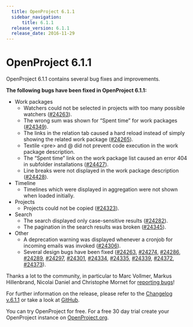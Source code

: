 ```yaml
---
  title: OpenProject 6.1.1
  sidebar_navigation:
      title: 6.1.1
  release_version: 6.1.1
  release_date: 2016-11-29
---
```



# OpenProject 6.1.1

OpenProject 6.1.1 contains several bug fixes and improvements.

**The following bugs have been fixed in OpenProject 6.1.1:**

  - Work packages
      - Watchers could not be selected in projects with too many
        possible watchers
        ([\#24263](https://community.openproject.com/work_packages/24263/activity)).
      - The wrong sum was shown for “Spent time” for work packages
        ([\#24349](https://community.openproject.com/projects/openproject/work_packages/24349/activity)).
      - The links in the relation tab caused a hard reload instead of
        simply showing the related work package
        ([\#24265](https://community.openproject.com/work_packages/24265/activity)).
      - Textile \<pre\> and @ did not prevent code execution in the work
        package description.
      - The “Spent time” link on the work package list caused an error
        404 in subfolder installations
        ([\#24427](https://community.openproject.com/projects/openproject/work_packages/24427/activity)).
      - Line breaks were not displayed in the work package description
        ([\#24428](https://community.openproject.com/projects/openproject/work_packages/24428/activity)).
  - <span class="explanatory-dictionary-highlight" data-definition="explanatory-dictionary-definition-17">Timeline</span>
      - Timelines which were displayed in aggregation were not shown
        when loaded initially.
  - Projects
      - Projects could not be copied
        ([\#24323](https://community.openproject.com/projects/openproject/work_packages/24323/activity)).
  - Search
      - The search displayed only case-sensitive results
        ([\#24282](https://community.openproject.com/work_packages/24282/activity)).
      - The pagination in the search results was broken
        ([\#24345](https://community.openproject.com/projects/openproject/work_packages/24345/activity)).
  - Other
      - A deprecation warning was displayed whenever a cronjob for
        incoming emails was invoked
        ([\#24306](https://community.openproject.com/projects/openproject/work_packages/24306/activity)).
      - Several design bugs have been fixed
        ([\#24263](https://community.openproject.com/work_packages/24263/activity),
        [\#24274](https://community.openproject.com/work_packages/24274/activity),
        [\#24286](https://community.openproject.com/work_packages/24286/activity),
        [\#24289](https://community.openproject.com/work_packages/24289/activity),
        [\#24297](https://community.openproject.com/work_packages/24297/activity),
        [\#24301](https://community.openproject.com/work_packages/24301/activity),
        [\#24334](https://community.openproject.com/projects/openproject/work_packages/24334/activity),
        [\#24335](https://community.openproject.com/projects/openproject/work_packages/24335/activity),
        [\#24339](https://community.openproject.com/projects/openproject/work_packages/24339/activity),
        [\#24372](https://community.openproject.com/projects/openproject/work_packages/24372/activity),
        [\#24373](https://community.openproject.com/projects/openproject/work_packages/24373/activity)).

Thanks a lot to the community, in particular to Marc Vollmer, Markus
Hillenbrand, Nicolai Daniel and Christophe Mornet for [reporting
bugs](https://www.openproject.org/development/report-a-bug/)\!

For further information on the release, please refer to the [Changelog
v.6.1.1](https://community.openproject.com/versions/821) or take a look
at [GitHub](https://github.com/opf/openproject/tree/v6.1.1).

You can try OpenProject for free. For a free 30 day trial create your
OpenProject instance on [OpenProject.org](https://openproject.org/).


